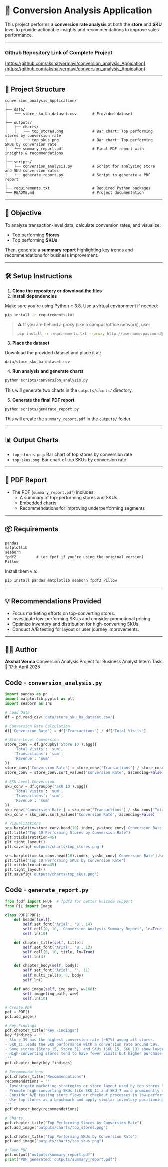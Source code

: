 # 🧾 Conversion Analysis Application

This project performs a **conversion rate analysis** at both the **store** and **SKU** level to provide actionable insights and recommendations to improve sales performance.

---

### Github Repository Link of Complete Project 

[https://github.com/akshatvermavi/conversion_analysis_Appication](https://github.com/akshatvermavi/conversion_analysis_Appication)


---

## 📁 Project Structure

```
conversion_analysis_Application/
│
├── data/
│   └── store_sku_ba_dataset.csv       # Provided dataset
│
├── outputs/
│   ├── charts/
│   │   ├── top_stores.png             # Bar chart: Top performing stores by conversion rate
│   │   └── top_skus.png               # Bar chart: Top performing SKUs by conversion rate
│   └── summary_report.pdf             # Final PDF report with insights & recommendations
│
├── scripts/
│   ├── conversion_analysis.py         # Script for analyzing store and SKU conversion rates
│   └── generate_report.py             # Script to generate a PDF report
│
├── requirements.txt                   # Required Python packages
└── README.md                          # Project documentation
```

---

## 🧪 Objective

To analyze transaction-level data, calculate conversion rates, and visualize:

- Top performing **Stores**
- Top performing **SKUs**

Then, generate a **summary report** highlighting key trends and recommendations for business improvement.

---

## 🛠️ Setup Instructions

1. **Clone the repository or download the files**
2. **Install dependencies**

Make sure you're using Python ≥ 3.8. Use a virtual environment if needed:

```bash
pip install -r requirements.txt
```

> ⚠️ If you are behind a proxy (like a campus/office network), use:
>
> ```bash
> pip install -r requirements.txt --proxy http://username:password@proxy_address:port
> ```

3. **Place the dataset**

Download the provided dataset and place it at:

```
data/store_sku_ba_dataset.csv
```

4. **Run analysis and generate charts**

```bash
python scripts/conversion_analysis.py
```

This will generate two charts in the `outputs/charts/` directory.

5. **Generate the final PDF report**

```bash
python scripts/generate_report.py
```

This will create the `summary_report.pdf` in the `outputs/` folder.

---

## 📊 Output Charts

- `top_stores.png`: Bar chart of top stores by conversion rate
- `top_skus.png`: Bar chart of top SKUs by conversion rate

---

## 📄 PDF Report

- The PDF (`summary_report.pdf`) includes:
  - A summary of top-performing stores and SKUs
  - Embedded charts
  - Recommendations for improving underperforming segments

---

## 📦 Requirements

```txt
pandas
matplotlib
seaborn
fpdf2         # (or fpdf if you're using the original version)
Pillow
```

Install them via:

```bash
pip install pandas matplotlib seaborn fpdf2 Pillow
```

---

## 💡 Recommendations Provided

- Focus marketing efforts on top-converting stores.
- Investigate low-performing SKUs and consider promotional pricing.
- Optimize inventory and distribution for high-converting SKUs.
- Conduct A/B testing for layout or user journey improvements.

---

## 🙋‍♂️ Author

**Akshat Verma**
Conversion Analysis Project for Business Analyst Intern Task
📅 17th April 2025

## Code - `conversion_analysis.py`

```python
import pandas as pd
import matplotlib.pyplot as plt
import seaborn as sns

# Load Data
df = pd.read_csv('data/store_sku_ba_dataset.csv')

# Conversion Rate Calculation
df['Conversion Rate'] = df['Transactions'] / df['Total Visits']

# Store-Level Conversion
store_conv = df.groupby('Store ID').agg({
    'Total Visits': 'sum',
    'Transactions': 'sum',
    'Revenue': 'sum'
})
store_conv['Conversion Rate'] = store_conv['Transactions'] / store_conv['Total Visits']
store_conv = store_conv.sort_values('Conversion Rate', ascending=False)

# SKU-Level Conversion
sku_conv = df.groupby('SKU ID').agg({
    'Total Visits': 'sum',
    'Transactions': 'sum',
    'Revenue': 'sum'
})
sku_conv['Conversion Rate'] = sku_conv['Transactions'] / sku_conv['Total Visits']
sku_conv = sku_conv.sort_values('Conversion Rate', ascending=False)

# Visualizations
sns.barplot(x=store_conv.head(10).index, y=store_conv['Conversion Rate'].head(10))
plt.title("Top 10 Performing Stores by Conversion Rate")
plt.xticks(rotation=45)
plt.tight_layout()
plt.savefig('outputs/charts/top_stores.png')

sns.barplot(x=sku_conv.head(10).index, y=sku_conv['Conversion Rate'].head(10))
plt.title("Top 10 Performing SKUs by Conversion Rate")
plt.xticks(rotation=45)
plt.tight_layout()
plt.savefig('outputs/charts/top_skus.png')
```

## Code - `generate_report.py`

```python
from fpdf import FPDF  # fpdf2 for better Unicode support
from PIL import Image

class PDF(FPDF):
    def header(self):
        self.set_font('Arial', 'B', 14)
        self.cell(0, 10, 'Conversion Analysis Summary Report', ln=True, align='C')
        self.ln(10)

    def chapter_title(self, title):
        self.set_font('Arial', 'B', 12)
        self.cell(0, 10, title, ln=True)
        self.ln(4)

    def chapter_body(self, body):
        self.set_font('Arial', '', 11)
        self.multi_cell(0, 8, body)
        self.ln()

    def add_image(self, img_path, w=160):
        self.image(img_path, w=w)
        self.ln(10)

# Create PDF
pdf = PDF()
pdf.add_page()

# Key Findings
pdf.chapter_title("Key Findings")
key_findings = '''
- Store_39 has the highest conversion rate (~67%) among all stores.
- SKU_11 leads the SKU performance with a conversion rate around 59%.
- Some stores (Store_15, Store_31) and SKUs (SKU_15, SKU_13) show lower than 35% conversion.
- High-converting stores tend to have fewer visits but higher purchase intent.
'''
pdf.chapter_body(key_findings)

# Recommendations
pdf.chapter_title("Recommendations")
recommendations = '''
- Investigate marketing strategies or store layout used by top stores like Store_39 and Store_49.
- Promote high-converting SKUs like SKU_11 and SKU_7 more prominently across underperforming stores.
- Consider A/B testing store flows or checkout processes in low-performing stores.
- Use top stores as a benchmark and apply similar inventory positioning in others.
'''
pdf.chapter_body(recommendations)

# Charts
pdf.chapter_title("Top Performing Stores by Conversion Rate")
pdf.add_image("outputs/charts/top_stores.png")

pdf.chapter_title("Top Performing SKUs by Conversion Rate")
pdf.add_image("outputs/charts/top_skus.png")

# Save PDF
pdf.output("outputs/summary_report.pdf")
print("PDF generated: outputs/summary_report.pdf")
```
